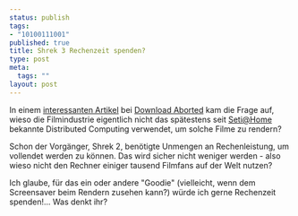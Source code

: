 ```yaml
--- 
status: publish
tags: 
- "10100111001"
published: true
title: Shrek 3 Rechenzeit spenden?
type: post
meta: 
  tags: ""
layout: post
---
```

<img border="0" hspace="10" align="left" src="/wp-content/olduploads/shrek.serendipityThumb.jpg" alt=""  />In einem <a href="http://downloadaborted.blogspot.com/2004/05/can-i-help-to-render-shrek-3.html" title="http://downloadaborted.blogspot.com/2004/05/can-i-help-to-render-shrek-3.html" onmouseover="window.status='http://downloadaborted.blogspot.com/2004/05/can-i-help-to-render-shrek-3.html';return true;" onmouseout="window.status='';return true;">interessanten Artikel</a> bei <a href="http://downloadaborted.blogspot.com/" title="http://downloadaborted.blogspot.com/" onmouseover="window.status='http://downloadaborted.blogspot.com/';return true;" onmouseout="window.status='';return true;">Download Aborted</a> kam die Frage auf, wieso die Filmindustrie eigentlich nicht das spätestens seit <a href="http://setiathome.ssl.berkeley.edu/" title="http://setiathome.ssl.berkeley.edu/" onmouseover="window.status='http://setiathome.ssl.berkeley.edu/';return true;" onmouseout="window.status='';return true;">Seti@Home</a> bekannte Distributed Computing verwendet, um solche Filme zu rendern?

Schon der Vorgänger, Shrek 2, benötigte Unmengen an Rechenleistung, um vollendet werden zu können. Das wird sicher nicht weniger werden - also wieso nicht den Rechner einiger tausend Filmfans auf der Welt nutzen?

Ich glaube, für das ein oder andere "Goodie" (vielleicht, wenn dem Screensaver beim Rendern zusehen kann?) würde ich gerne Rechenzeit spenden!... Was denkt ihr?
